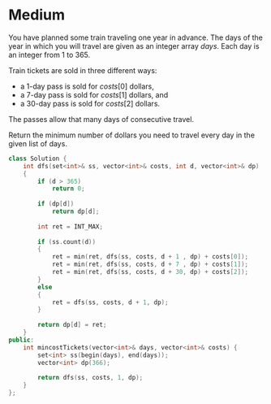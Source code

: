 # Medium

You have planned some train traveling one year in advance. The days of the year in which you will travel are given as an integer array $days$. Each day is an integer from $1$ to $365$.

Train tickets are sold in three different ways:

- a 1-day pass is sold for $costs[0]$ dollars,
- a 7-day pass is sold for $costs[1]$ dollars, and
- a 30-day pass is sold for $costs[2]$ dollars.

The passes allow that many days of consecutive travel.

Return the minimum number of dollars you need to travel every day in the given list of days.

```cpp
class Solution {
    int dfs(set<int>& ss, vector<int>& costs, int d, vector<int>& dp)
    {
        if (d > 365)
            return 0;
        
        if (dp[d])
            return dp[d];
        
        int ret = INT_MAX;
        
        if (ss.count(d))
        {
            ret = min(ret, dfs(ss, costs, d + 1 , dp) + costs[0]);
            ret = min(ret, dfs(ss, costs, d + 7 , dp) + costs[1]);
            ret = min(ret, dfs(ss, costs, d + 30, dp) + costs[2]);
        }
        else
        {
            ret = dfs(ss, costs, d + 1, dp);
        }
        
        return dp[d] = ret;
    }
public:
    int mincostTickets(vector<int>& days, vector<int>& costs) {
        set<int> ss(begin(days), end(days));
        vector<int> dp(366);
        
        return dfs(ss, costs, 1, dp);
    }
};
```
